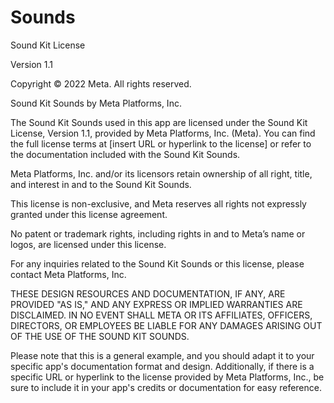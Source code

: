 # Sounds

Sound Kit License

Version 1.1

Copyright © 2022 Meta. All rights reserved.

Sound Kit Sounds by Meta Platforms, Inc.

The Sound Kit Sounds used in this app are licensed under the Sound Kit License, Version 1.1, provided by Meta Platforms, Inc. (Meta). You can find the full license terms at [insert URL or hyperlink to the license] or refer to the documentation included with the Sound Kit Sounds.

Meta Platforms, Inc. and/or its licensors retain ownership of all right, title, and interest in and to the Sound Kit Sounds.

This license is non-exclusive, and Meta reserves all rights not expressly granted under this license agreement.

No patent or trademark rights, including rights in and to Meta’s name or logos, are licensed under this license.

For any inquiries related to the Sound Kit Sounds or this license, please contact Meta Platforms, Inc.

THESE DESIGN RESOURCES AND DOCUMENTATION, IF ANY, ARE PROVIDED "AS IS," AND ANY EXPRESS OR IMPLIED WARRANTIES ARE DISCLAIMED. IN NO EVENT SHALL META OR ITS AFFILIATES, OFFICERS, DIRECTORS, OR EMPLOYEES BE LIABLE FOR ANY DAMAGES ARISING OUT OF THE USE OF THE SOUND KIT SOUNDS.

Please note that this is a general example, and you should adapt it to your specific app's documentation format and design. Additionally, if there is a specific URL or hyperlink to the license provided by Meta Platforms, Inc., be sure to include it in your app's credits or documentation for easy reference.
